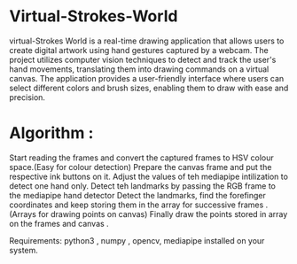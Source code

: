 # Virtual-Strokes-World

virtual-Strokes World is a real-time drawing application that allows users
to create digital artwork using hand gestures captured by a webcam. The
project utilizes computer vision techniques to detect and track the user's
hand movements, translating them into drawing commands on a virtual
canvas. The application provides a user-friendly interface where users can
select different colors and brush sizes, enabling them to draw with ease and
precision.

# Algorithm :
Start reading the frames and convert the captured frames to HSV colour space.(Easy for colour detection) Prepare the canvas frame and put the respective ink buttons on it. Adjust the values of teh mediapipe intilization to detect one hand only. Detect teh landmarks by passing the RGB frame to the mediapipe hand detector Detect the landmarks, find the forefinger coordinates and keep storing them in the array for successive frames .(Arrays for drawing points on canvas) Finally draw the points stored in array on the frames and canvas .

Requirements: python3 , numpy , opencv, mediapipe installed on your system.
